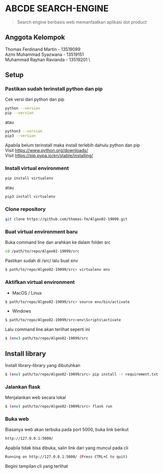 # ABCDE SEARCH-ENGINE
> Search engine berbasis web memanfaatkan aplikasi dot product

## Anggota Kelompok
Thomas Ferdinand Martin - 13519099 \
Azmi Muhammad Syazwana - 13519151 \
Muhammad Rayhan Ravianda - 13519201 \

## Setup

### Pastikan sudah terinstall python dan pip
Cek versi dari python dan pip
```bash
python --version
pip --version
```
atau
```bash
python3 --version
pip3 --version
```
Apabila belum terinstall maka install terlebih dahulu python dan pip \
Visit https://www.python.org/downloads/ \
Visit https://pip.pypa.io/en/stable/installing/ 

### Install virtual environment
```bash
pip install virtualenv
```
atau
```bash
pip3 install virtualenv
```

### Clone repository
```bash
git clone https://github.com/thomas-fm/Algeo02-19099.git
```

### Buat virtual environment baru
Buka command line dan arahkan ke dalam folder src
```bash
cd /path/to/repo/Algeo02-19099/src
```
Pastikan sudah di /src/ lalu buat env
```bash
$ path/to/repo/Algeo02-19099/src> virtualenv env
```

### Aktifkan virtual environment
* MacOS / Linux
```bash
$ path/to/repo/Algeo02-19099/src> source env/bin/activate
```
* Windows
```bash
$ path/to/repo/Algeo02-19099/src>env\Scripts\activate
```
Lalu command line akan terlihat seperti ini
```bash
$ (env) path/to/repo/Algeo02-19099/src
```

## Install library
Install library-library yang dibutuhkan
```bash
$ (env) path/to/repo/Algeo02-19099/src> pip install -r requirement.txt
```

### Jalankan flask
Menjalankan web secara lokal
```bash
$ (env) path/to/repo/Algeo02-19099/src> flask run
```
### Buka web
Biasanya web akan terbuka pada port 5000, buka link berikut
```bash
http://127.0.0.1:5000/
```
Apabila tidak bisa dibuka, salin link dari yang muncul pada cli
```bash
Running on http://127.0.0.1:5000/ (Press CTRL+C to quit)
```
Begini tampilan cli yang terlihat
